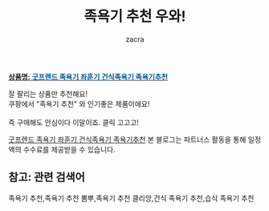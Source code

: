 ﻿---
layout: post
title:  "족욕기 추천 우와!"
author: zacra
categories: [ 아이템 ]
tags: [족욕기 추천,족욕기 추천 뽐뿌,족욕기 추천 클리앙,건식 족욕기 추천,습식 족욕기 추천]
image: https://static.coupangcdn.com/image/vendor_inventory/99f2/70d92fb09f8f8085230b1d689ced7de303f67dc228968200813091f7aebf.jpg 
description: "쿠팡에서 족욕기 추천 관련 상품으로 가장 잘팔리는 제품 중 하나라는 사실!!."
rating: 4.5
---

<a href="https://link.coupang.com/re/AFFSDP?lptag=AF8407795&pageKey=344054027&itemId=1093043009&vendorItemId=5609400836&traceid=V0-153-3237304cb0215d56"><b>상품명: <font color='#01579B'>굿프렌드 족욕기 좌훈기 건식족욕기 족욕기추천</font></b></a>

잘 팔리는 상품만 추천해요!<br/>
쿠팡에서 "족욕기 추천" 와 인기좋은 제품이에요!<br/><br/>
즉 구매해도 안심이다 이말이죠. 클릭 고고고! <br/>



<a href="https://link.coupang.com/re/AFFSDP?lptag=AF8407795&pageKey=344054027&itemId=1093043009&vendorItemId=5609400836&traceid=V0-153-3237304cb0215d56">굿프렌드 족욕기 좌훈기 건식족욕기 족욕기추천</a>
본 블로그는 파트너스 활동을 통해 일정액의 수수료를 제공받을 수 있습니다.

## 참고: 관련 검색어    
족욕기 추천,족욕기 추천 뽐뿌,족욕기 추천 클리앙,건식 족욕기 추천,습식 족욕기 추천
